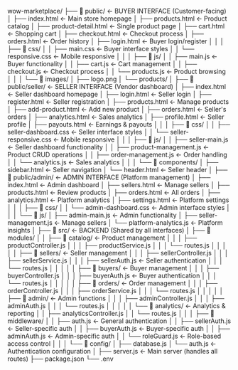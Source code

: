 wow-marketplace/
├── 📁 public/                          ← BUYER INTERFACE (Customer-facing)
│   ├── index.html                      ← Main store homepage
│   ├── products.html                   ← Product catalog
│   ├── product-detail.html             ← Single product page
│   ├── cart.html                       ← Shopping cart
│   ├── checkout.html                   ← Checkout process
│   ├── orders.html                     ← Order history
│   ├── login.html                      ← Buyer login/register
│   │
│   ├── 📁 css/
│   │   ├── main.css                    ← Buyer interface styles
│   │   └── responsive.css              ← Mobile responsive
│   │
│   ├── 📁 js/
│   │   ├── main.js                     ← Buyer functionality
│   │   ├── cart.js                     ← Cart management
│   │   ├── checkout.js                 ← Checkout process
│   │   └── products.js                 ← Product browsing
│   │
│   └── 📁 images/
│       ├── logo.png
│       └── products/
│
├── 📁 public/seller/                   ← SELLER INTERFACE (Vendor dashboard)
│   ├── index.html                      ← Seller dashboard homepage
│   ├── login.html                      ← Seller login
│   ├── register.html                   ← Seller registration
│   ├── products.html                   ← Manage products
│   ├── add-product.html                ← Add new product
│   ├── orders.html                     ← Seller's orders
│   ├── analytics.html                  ← Sales analytics
│   ├── profile.html                    ← Seller profile
│   ├── payouts.html                    ← Earnings & payouts
│   │
│   ├── 📁 css/
│   │   ├── seller-dashboard.css        ← Seller interface styles
│   │   └── seller-responsive.css       ← Mobile responsive
│   │
│   ├── 📁 js/
│   │   ├── seller-main.js              ← Seller dashboard functionality
│   │   ├── product-management.js       ← Product CRUD operations
│   │   ├── order-management.js         ← Order handling
│   │   └── analytics.js                ← Sales analytics
│   │
│   └── 📁 components/
│       ├── sidebar.html                ← Seller navigation
│       └── header.html                 ← Seller header
│
├── 📁 public/admin/                    ← ADMIN INTERFACE (Platform management)
│   ├── index.html                      ← Admin dashboard
│   ├── sellers.html                    ← Manage sellers
│   ├── products.html                   ← Review products
│   ├── orders.html                     ← All orders
│   ├── analytics.html                  ← Platform analytics
│   ├── settings.html                   ← Platform settings
│   │
│   ├── 📁 css/
│   │   └── admin-dashboard.css         ← Admin interface styles
│   │
│   └── 📁 js/
│       ├── admin-main.js               ← Admin functionality
│       ├── seller-management.js        ← Manage sellers
│       └── platform-analytics.js       ← Platform insights
│
├── 📁 src/                            ← BACKEND (Shared by all interfaces)
│   ├── 📁 modules/
│   │   ├── 📁 catalog/                ← Product management
│   │   │   ├── productController.js
│   │   │   ├── productService.js
│   │   │   └── routes.js
│   │   │
│   │   ├── 📁 sellers/                ← Seller management
│   │   │   ├── sellerController.js
│   │   │   ├── sellerService.js
│   │   │   ├── sellerAuth.js          ← Seller authentication
│   │   │   └── routes.js
│   │   │
│   │   ├── 📁 buyers/                 ← Buyer management
│   │   │   ├── buyerController.js
│   │   │   ├── buyerAuth.js           ← Buyer authentication
│   │   │   └── routes.js
│   │   │
│   │   ├── 📁 orders/                 ← Order management
│   │   │   ├── orderController.js
│   │   │   ├── orderService.js
│   │   │   └── routes.js
│   │   │
│   │   ├── 📁 admin/                  ← Admin functions
│   │   │   ├── adminController.js
│   │   │   ├── adminAuth.js
│   │   │   └── routes.js
│   │   │
│   │   └── 📁 analytics/              ← Analytics & reporting
│   │       ├── analyticsController.js
│   │       └── routes.js
│   │
│   ├── 📁 middleware/
│   │   ├── auth.js                    ← General authentication
│   │   ├── sellerAuth.js              ← Seller-specific auth
│   │   ├── buyerAuth.js               ← Buyer-specific auth
│   │   ├── adminAuth.js               ← Admin-specific auth
│   │   └── roleGuard.js               ← Role-based access control
│   │
│   └── 📁 config/
│       ├── database.js
│       └── auth.js                    ← Authentication configuration
│
├── server.js                          ← Main server (handles all routes)
├── package.json
└── .env

